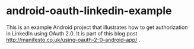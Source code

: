 android-oauth-linkedin-example
==============================

This is an example Android project that illustrates how to get authorization in LinkedIn using OAuth 2.0. It is part of this blog post http://manifesto.co.uk/using-oauth-2-0-android-app/ .

